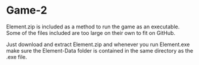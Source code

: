 Game-2
======

Element.zip is included as a method to run the game as an executable.  Some of the files included are too large on their own to fit on GitHub.

Just download and extract Element.zip and whenever you run Element.exe make sure the Element-Data folder is contained in the same directory as the .exe file.

